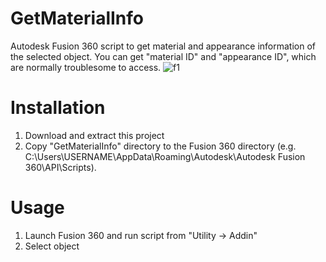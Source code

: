 # GetMaterialInfo
Autodesk Fusion 360 script to get material and appearance information of the selected object.
You can get "material ID" and "appearance ID", which are normally troublesome to access.
![f1](https://user-images.githubusercontent.com/30950088/204098100-1ee9f3c4-2161-4a3c-8c15-f5a1344c270a.png)

# Installation
1. Download and extract this project
2. Copy "GetMaterialInfo" directory to the Fusion 360 directory (e.g. C:\Users\USERNAME\AppData\Roaming\Autodesk\Autodesk Fusion 360\API\Scripts).

# Usage
1. Launch Fusion 360 and run script from "Utility -> Addin"
2. Select object
